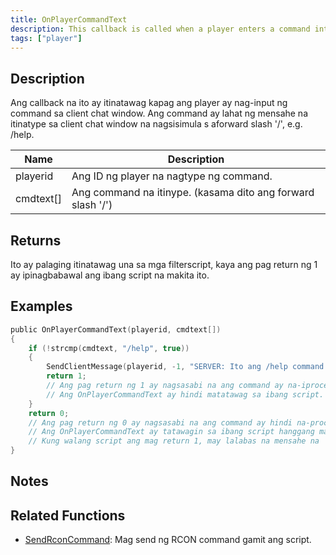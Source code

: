 ```yaml
---
title: OnPlayerCommandText
description: This callback is called when a player enters a command into the client chat window.
tags: ["player"]
---
```


## Description

Ang callback na ito ay itinatawag kapag ang player ay nag-input ng command sa client chat window. Ang command ay lahat ng mensahe na itinatype sa client chat window na nagsisimula s aforward slash '/', e.g. /help.

| Name      | Description                                                 |
| --------- | ----------------------------------------------------------- |
| playerid  | Ang ID ng player na nagtype ng command.                     |
| cmdtext[] | Ang command na itinype. (kasama dito ang forward slash '/') |

## Returns

Ito ay palaging itinatawag una sa mga filterscript, kaya ang pag return ng 1 ay ipinagbabawal ang ibang script na makita ito.

## Examples

```c
public OnPlayerCommandText(playerid, cmdtext[])
{
    if (!strcmp(cmdtext, "/help", true))
    {
        SendClientMessage(playerid, -1, "SERVER: Ito ang /help command.");
        return 1;
        // Ang pag return ng 1 ay nagsasabi na ang command ay na-iprocess na.
        // Ang OnPlayerCommandText ay hindi matatawag sa ibang script.
    }
    return 0;
    // Ang pag return ng 0 ay nagsasabi na ang command ay hindi na-process ng script.
    // Ang OnPlayerCommandText ay tatawagin sa ibang script hanggang mayroong isa na mag return 1.
    // Kung walang script ang mag return 1, may lalabas na mensahe na 'SERVER: Unknown command.'.
}
```

## Notes

<TipNPCCallbacks />

## Related Functions

- [SendRconCommand](../functions/SendRconCommand.md): Mag send ng RCON command gamit ang script.
